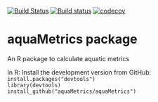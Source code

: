 [![Build Status](https://travis-ci.org/aquaMetrics/aquaMetrics.svg?branch=master)](https://travis-ci.org/aquaMetrics/aquaMetrics)
[![Build status](https://ci.appveyor.com/api/projects/status/n9g0anyf559txvqx/branch/master?svg=true)](https://ci.appveyor.com/project/ecodata1/aquametrics/branch/master)
[![codecov](https://codecov.io/gh/aquaMetrics/aquaMetrics/branch/master/graph/badge.svg)](https://codecov.io/gh/aquaMetrics/aquaMetrics)

# aquaMetrics package

An R package to calculate aquatic metrics  

In R: Install the development version from GitHub:  
``install.packages("devtools")``  
``library(devtools)``   
``install_github("aquaMetrics/aquaMetrics")``  
  


